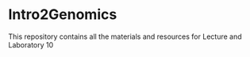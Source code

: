 # Intro2Genomics
This repository contains all the materials and resources for Lecture and Laboratory 10
